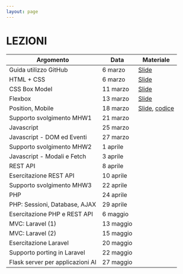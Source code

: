 ```yaml
---
layout: page
---
```


# LEZIONI


| Argomento                        | Data           | Materiale      |
|----------------------------------|----------------|----------------|
| Guida utilizzo GitHub            | 6 marzo        | [Slide](https://studentiunict-my.sharepoint.com/:b:/g/personal/simone_palazzo_unict_it/Ea4MkN3rGrRFnfImnw2p8VMByI0qejervGa_A3fJni03ZQ?e=2mqAIF)               |
| HTML + CSS                       | 6 marzo        | [Slide](https://studentiunict-my.sharepoint.com/:b:/g/personal/simone_palazzo_unict_it/EQcMtqoyMXlNn5WrIb7HtfUBETdZD9xwCTm7tCf0ND4eHA?e=bkIPMk)               |
| CSS Box Model                    | 11 marzo        | [Slide](https://studentiunict-my.sharepoint.com/:b:/g/personal/simone_palazzo_unict_it/ESQR0Z1mCsZPifq-rIKxEjwB2pXqDMOF_kP796qSwIFXGg?e=iLLq8V)               |
| Flexbox                          | 13 marzo       | [Slide](https://studentiunict-my.sharepoint.com/:b:/g/personal/simone_palazzo_unict_it/EefOn5vN5EJBjftAw_wgs60BiZkUgM1k1WK3jIcrtLr1EA?e=Qs9pwk)               |
| Position, Mobile                 | 18 marzo       | [Slide](https://studentiunict-my.sharepoint.com/:b:/g/personal/simone_palazzo_unict_it/EQYxyb2CgFJCgXAWmoOby0cBvMVSr6bpLQm7Il-MvDBnLA?e=2V4rlr), [codice](https://studentiunict-my.sharepoint.com/:u:/g/personal/simone_palazzo_unict_it/Eb1ltxFqKHRJleFMf99aeFMB1GzUDDGGC7va8WmnFE7T4g?e=r7f8ey)                |
| Supporto svolgimento MHW1        | 21 marzo       |                |
| Javascript                       | 25 marzo       |                |
| Javascript - DOM ed Eventi       | 27 marzo       |                |
| Supporto svolgimento MHW2        | 1 aprile       |                |
| Javascript - Modali e Fetch      | 3 aprile       |                |
| REST API                         | 8 aprile       |                |
| Esercitazione REST API           | 10 aprile      |                |
| Supporto svolgimento MHW3        | 22 aprile      |                |
| PHP                              | 24 aprile       |                |
| PHP: Sessioni, Database, AJAX    | 29 aprile       |                |
| Esercitazione PHP e REST API     | 6  maggio      |                |
| MVC: Laravel (1)                 | 13 maggio      |                |
| MVC: Laravel (2)                 | 15 maggio      |                |
| Esercitazione Laravel            | 20 maggio      |                |
| Supporto porting in Laravel      | 22 maggio      |                |
| Flask server per applicazioni AI | 27 maggio      |                |
